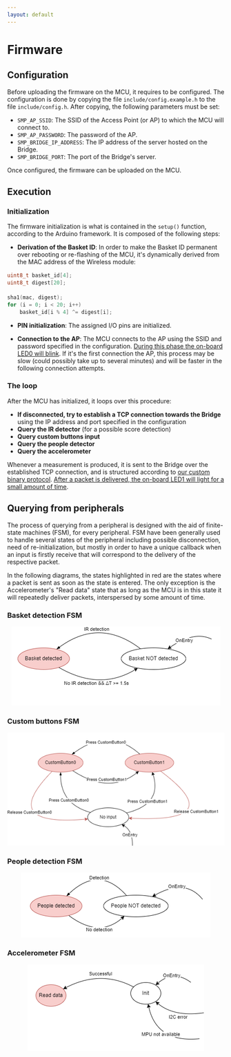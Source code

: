 ```yaml
---
layout: default
---
```


# Firmware

## Configuration

Before uploading the firmware on the MCU, it requires to be configured. The configuration is done by copying the file `include/config.example.h`
to the file `include/config.h`. After copying, the following parameters must be set:

- `SMP_AP_SSID`: The SSID of the Access Point (or AP) to which the MCU will connect to.
- `SMP_AP_PASSWORD`: The password of the AP.
- `SMP_BRIDGE_IP_ADDRESS`: The IP address of the server hosted on the Bridge.
- `SMP_BRIDGE_PORT`: The port of the Bridge's server.

Once configured, the firmware can be uploaded on the MCU.

## Execution

### Initialization

The firmware initialization is what is contained in the `setup()` function, according to the Arduino framework. It is composed of the following steps:

- **Derivation of the Basket ID**: In order to make the Basket ID permanent over rebooting or re-flashing of the MCU, it's dynamically derived from the MAC address of the Wireless module:

```c++
uint8_t basket_id[4];
uint8_t digest[20];

sha1(mac, digest);
for (i = 0; i < 20; i++)
    basket_id[i % 4] ^= digest[i];
```

- **PIN initialization**: The assigned I/O pins are initialized.

- **Connection to the AP**: The MCU connects to the AP using the SSID and password specified in the configuration. <ins>During this phase the on-board LED0 will blink</ins>. If it's the first connection the AP, this process may be slow (could possibly take up to several minutes) and will be faster in the following connection attempts.

### The loop

After the MCU has initialized, it loops over this procedure:

- **If disconnected, try to establish a TCP connection towards the Bridge** using the IP address and port specified in the configuration
- **Query the IR detector** (for a possible score detection)
- **Query custom buttons input**
- **Query the people detector**
- **Query the accelerometer**

Whenever a measurement is produced, it is sent to the Bridge over the established TCP connection, and is structured according to [our custom binary protocol](./protocol). <ins>After a packet is delivered, the on-board LED1 will light for a small amount of time</ins>.

## Querying from peripherals

The process of querying from a peripheral is designed with the aid of finite-state machines (FSM), for every peripheral. FSM have been generally used to handle several states of the peripheral including possible disconnection, need of re-initialization, but mostly in order to have a unique callback when an input is firstly receive that will correspond to the delivery of the respective packet.

In the following diagrams, the states highlighted in red are the states where a packet is sent as soon as the state is entered. The only exception is the Accelerometer's "Read data" state that as long as the MCU is in this state it will repeatedly deliver packets, interspersed by some amount of time.

### Basket detection FSM

<p align="center">
  <img src="./assets/images/firmware/basket_detection.png">
</p>

### Custom buttons FSM

<p align="center">
  <img src="./assets/images/firmware/custom_button_input.png">
</p>

### People detection FSM

<p align="center">
  <img src="./assets/images/firmware/people_detection.png">
</p>

### Accelerometer FSM

<p align="center">
  <img src="./assets/images/firmware/accelerometer_read.png">
</p>
